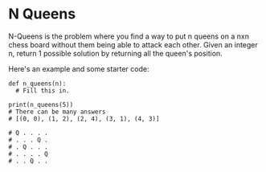 # N Queens

N-Queens is the problem where you find a way to put n queens on a nxn chess board without them being able to attack each other. Given an integer n, return 1 possible solution by returning all the queen's position.

Here's an example and some starter code:

```
def n_queens(n):
  # Fill this in.

print(n_queens(5))
# There can be many answers
# [(0, 0), (1, 2), (2, 4), (3, 1), (4, 3)]

# Q . . . .
# . . . Q .
# . Q . . .
# . . . . Q
# . . Q . .
```